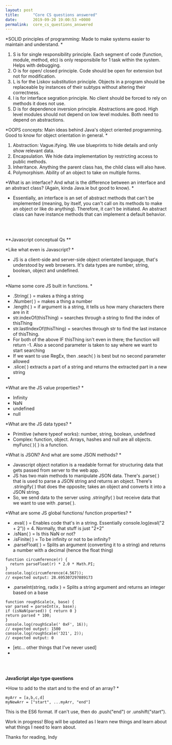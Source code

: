 ```yaml
---
layout: post
title:      "Core CS questions answered"
date:       2019-09-20 19:00:53 +0000
permalink:  core_cs_questions_answered
---
```




*SOLID principles of programming: Made to make systems easier to maintain and understand. 
*

1. S is for single responsibility principle. Each segment of code (function, module, method, etc) is only responsibile for 1 task within the system. Helps with debugging. 
2. O is for open/ closed principle. Code should be open for extension but not for modification. 
3. L is for the Liskov substitution principle. Objects in a program should be replaceable by instances of their subtyps without altering their correctness. 
4. I is for interface segration principle. No client should be forced to rely on methods it does not use. 
5. D is for dependence inversion principle. Abstractions are good. High level modules should not depend on low level modules. Both need to depend on abstractions.  



*OOPS concepts: Main ideas behind Java's object oriented programming. Good to know for object orientation in general. 
*

1. Abstraction: Vague.ifying. We use blueprints to hide details and only show relevant data. 
2. Encapsulation. We hide data implementation by restricting access to public methods. 
3. Inheritance. Anything the parent class has, the child class will also have. 
4. Polymorphism. Ability of an object to take on multiple forms. 



*What is an interface? And what is the difference between an interface and an abstract class? (Again, kinda Java.ie but good to know). *

*  Essentially, an interface is an set of abstract methods that can't be implemented (meaning, by itself, you can't call on its methods to make an object or like do anything). Therefore, it can't be initiated. 
An abstract class can have instance methods that can implement a default behavior. 





<br> </br>

**Javascript conceptual Qs
**


*Like what even is Javascript? 
*

* JS is a client-side and server-side object orientated language, that's understood by web browsers. It's data types are number, string, boolean, object and undefined. 
* 

*Name some core JS built in functions.
*

* .String( ) = makes a thing a string
* .Number( ) = makes a thing a number
* .length( ) = if argument is a string, it tells us how many characters there are in it
* str.indexOf(thisThing) = searches through a string to find the index of thisThing 
* str.lastIndexOf(thisThing) = searches through str to find the last instance of thisThing. 
* For both of the above IF thisThing isn't even in there; the function will return -1. Also a second parameter is taken to say where we want to start searching 
* If we want to use RegEx, then .seach( ) is best but no second parameter allowed 
* .slice( ) extracts a part of a string and returns the extracted part in a new string
* 



*What are the JS value properties? *

* Infinity
* NaN
* undefined
* null 

*What are the JS data types? 
*

* Primitive (where typeof works): number, string, boolean, undefined 
* Complex: function, object. Arrays, hashes and null are all objects. myFunc( ){ } is a function.



*What is JSON? And what are some JSON methods? 
*

* Javascript object notation is a readable format for structuring data that gets passed from server to the web app. 
* JS has two main methods to manipulate JSON data. There's .parse( ) that is used to parse a JSON string and returns an object. There's .stringify( ) that does the opposite; takes an object and converts it into a JSON string. 
* So, we send data to the server using .stringify( ) but receive data that we want to use with .parse( ). 


*What are some JS global functions/ function properties? 
*

* .eval( )  = Enables code that's in a string. Essentially console.log(eval("2 + 2")) = 4. Normally, that stuff is just "2+2"
* .isNan( ) = Is this NaN or not?
* .isFinite( ) = To be infinity or not to be infinity? 
* .parseFloat( ) = Splits an argument (converting it to a string) and returns a number with a decimal (hence the float thing)


```
function circumference(r) {
  return parseFloat(r) * 2.0 * Math.PI;
}
console.log(circumference(4.567));
// expected output: 28.695307297889173
```


* .parseInt(string, radix ) = Splits a string argument and returns an integer based on a base 

```
function roughScale(x, base) {
var parsed = parseInt(x, base);
if (isNaN(parsed)) { return 0 }
return parsed * 100;
}
console.log(roughScale(' 0xF', 16));
// expected output: 1500
console.log(roughScale('321', 2));
// expected output: 0
```


* [etc... other things that I've never used]
* 



<br> </br>

**JavaScript algo type questions**

*How to add to the start and to the end of an array? 
*

```
myArr = [a,b,c,d]
myNewArr = ["start", ...myArr, "end"]
```

This is the ES6 format. If can't use, then do .push("end") or .unshift("start"). 




Work in progress! Blog will be updated as I learn new things and learn about what things I need to learn about. 


Thanks for reading, 
Indy






